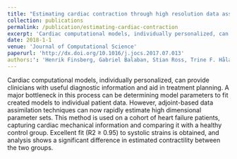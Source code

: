 ```yaml
---
title: "Estimating cardiac contraction through high resolution data assimilation of a personalized mechanical model"
collection: publications
permalink: /publication/estimating-cardiac-contraction
excerpt: 'Cardiac computational models, individually personalized, can provide clinicians with useful diagnostic information and aid in treatment planning. A major bottleneck in this process can be determining model parameters to fit created models to individual patient data. However, adjoint-based data assimilation techniques can now rapidly estimate high dimensional parameter sets. This method is used on a cohort of heart failure patients, capturing cardiac mechanical information and comparing it with a healthy control group. Excellent fit (R2 ≥ 0.95) to systolic strains is obtained, and analysis shows a significant difference in estimated contractility between the two groups.'
date: 2018-1-1
venue: 'Journal of Computational Science'
paperurl: 'http://dx.doi.org/10.1016/j.jocs.2017.07.013'
authors:': 'Henrik Finsberg, Gabriel Balaban, Stian Ross, Trine F. Håland, Hans Henrik Odland, Joakim Sundnes, Samuel Wall'
---
```


Cardiac computational models, individually personalized, can provide clinicians with useful diagnostic information and aid in treatment planning. A major bottleneck in this process can be determining model parameters to fit created models to individual patient data. However, adjoint-based data assimilation techniques can now rapidly estimate high dimensional parameter sets. This method is used on a cohort of heart failure patients, capturing cardiac mechanical information and comparing it with a healthy control group. Excellent fit (R2 ≥ 0.95) to systolic strains is obtained, and analysis shows a significant difference in estimated contractility between the two groups.